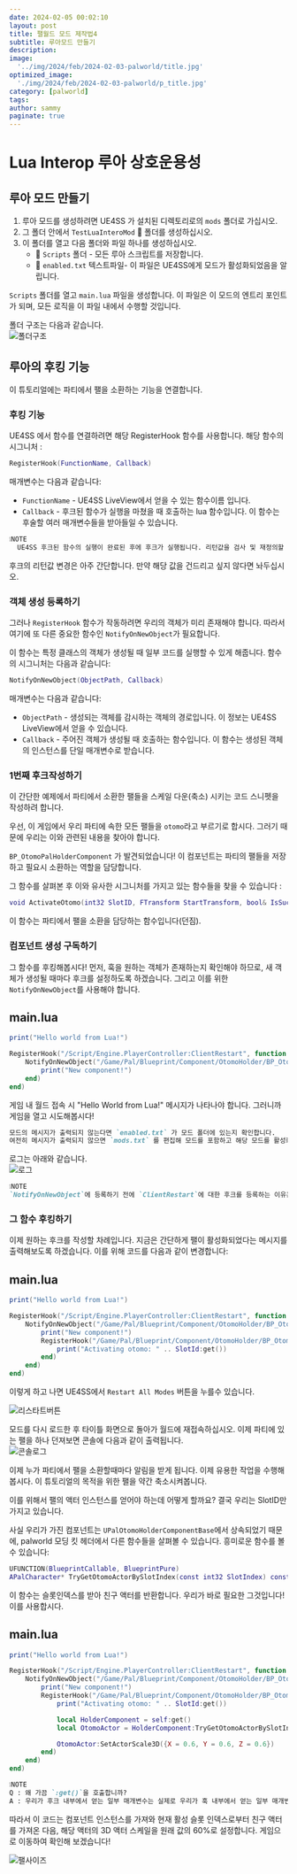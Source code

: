 ```yaml
---
date: 2024-02-05 00:02:10
layout: post
title: 팰월드 모드 제작법4
subtitle: 루아모드 만들기
description: 
image: 
  '../img/2024/feb/2024-02-03-palworld/title.jpg'
optimized_image:    
  './img/2024/feb/2024-02-03-palworld/p_title.jpg'
category: [palworld]
tags:  
author: sammy
paginate: true
---
```


# Lua Interop 루아 상호운용성

## 루아 모드 만들기

1. 루아 모드를 생성하려면 UE4SS 가 설치된 디렉토리로의 `mods` 폴더로 가십시오.
2. 그 폴더 안에서 `TestLuaInteroMod` 📁 폴더를 생성하십시오.
3. 이 폴더를 열고 다음 폴더와 파일 하나를 생성하십시오.
   * 📁 `Scripts` 폴더 - 모든 루아 스크립트를 저장합니다.
   * 📝 `enabled.txt` 텍스트파일- 이 파일은 UE4SS에게 모드가 활성화되었음을 알립니다.

`Scripts` 폴더를 열고 `main.lua` 파일을 생성합니다.
이 파일은 이 모드의 엔트리 포인트가 되며, 모든 로직을 이 파일 내에서 수행할 것입니다.

폴더 구조는 다음과 같습니다.  
![폴더구조](../img/2024/feb/2024-02-03-palworld/lua/1.folderlogic.png)

## 루아의 후킹 기능
이 튜토리얼에는 파티에서 팰을 소환하는 기능을 연결합니다.

### 후킹 기능

UE4SS 에서 함수를 연결하려면 해당 RegisterHook 함수를 사용합니다.
해당 함수의 시그니처 :  

  ```lua
  RegisterHook(FunctionName, Callback)
  ```

매개변수는 다음과 같습니다: 
  * `FunctionName` - UE4SS LiveView에서 얻을 수 있는 함수이름 입니다.
  * `Callback` - 후크된 함수가 실행을 마쳤을 때 호출하는 lua 함수입니다. 이 함수는 후술할 여러 매개변수들을 받아들일 수 있습니다.
  ```markdown
  ❕NOTE
    UE4SS 후크된 함수의 실행이 완료된 후에 후크가 실행됩니다. 리턴값을 검사 및 재정의할 수 있는 기능이 있습니다.
  ```
후크의 리턴값 변경은 아주 간단합니다. 만약 해당 값을 건드리고 싶지 않다면 놔두십시오.

### 객체 생성 등록하기

그러나 `RegisterHook` 함수가 작동하려면 우리의 객체가 미리 존재해야 합니다. 따라서 여기에 또 다른 중요한 함수인 `NotifyOnNewObject`가 필요합니다.

이 함수는 특정 클래스의 객체가 생성될 때 일부 코드를 실행할 수 있게 해줍니다. 함수의 시그니처는 다음과 같습니다:  
  ```lua
  NotifyOnNewObject(ObjectPath, Callback)
  ```
매개변수는 다음과 같습니다:
  * `ObjectPath` - 생성되는 객체를 감시하는 객체의 경로입니다. 이 정보는 UE4SS LiveView에서 얻을 수 있습니다.
  * `Callback` - 주어진 객체가 생성될 때 호출하는 함수입니다. 이 함수는 생성된 객체의 인스턴스를 단일 매개변수로 받습니다.

### 1번째 후크작성하기
이 간단한 예제에서 파티에서 소환한 팰들을 스케일 다운(축소) 시키는 코드 스니펫을 작성하려 합니다.

우선, 이 게임에서 우리 파티에 속한 모든 팰들을 `otomo`라고 부르기로 합시다.
그러기 때문에 우리는 이와 관련된 내용을 찾아야 합니다.

`BP_OtomoPalHolderComponent` 가 발견되었습니다! 
이 컴포넌트는 파티의 팰들을 저장하고 필요시 소환하는 역할을 담당합니다.

그 함수를 살펴본 후 이와 유사한 시그니처를 가지고 있는 함수들을 찾을 수 있습니다 :  
  ```lua
  void ActivateOtomo(int32 SlotID, FTransform StartTransform, bool& IsSuccess);
  ```
이 함수는 파티에서 팰을 소환을 담당하는 함수입니다(던짐).

### 컴포넌트 생성 구독하기
그 함수를 후킹해봅시다! 먼저, 훅을 원하는 객체가 존재하는지 확인해야 하므로, 새 객체가 생성될 때마다 후크를 설정하도록 하겠습니다. 그리고 이를 위한 `NotifyOnNewObject`를 사용해야 합니다.

main.lua
---
```lua
print("Hello world from Lua!")

RegisterHook("/Script/Engine.PlayerController:ClientRestart", function (Context)
    NotifyOnNewObject("/Game/Pal/Blueprint/Component/OtomoHolder/BP_OtomoPalHolderComponent.BP_OtomoPalHolderComponent_C", function (Component)
        print("New component!")
    end)
end)
```
게임 내 월드 접속 시  "Hello World from Lua!" 메시지가 나타나야 합니다. 
그러니까 게임을 열고 시도해봅시다!

  ```markdown
  모드의 메시지가 출력되지 않는다면 `enabled.txt` 가 모드 폴더에 있는지 확인합니다.
  여전히 메시지가 출력되지 않으면 `mods.txt` 를 편집해 모드를 포함하고 해당 모드를 활성화합니다.
  ```
로그는 아래와 같습니다.  
![로그](../img/2024/feb/2024-02-03-palworld/lua/2.print.png)

  ```markdown
  ❕NOTE
  `NotifyOnNewObject`에 등록하기 전에 `ClientRestart`에 대한 후크를 등록하는 이유는 그렇게 하지않으면 등록의 신뢰성이 없어 컴포넌트가 생성될 시 항상 호출되지 않을 수 있기 때문입니다.
  ```

### 그 함수 후킹하기
이제 원하는 후크를 작성할 차례입니다. 지금은 간단하게 팰이 활성화되었다는 메시지를 출력해보도록 하겠습니다. 이를 위해 코드를 다음과 같이 변경합니다:

main.lua
---
```lua
print("Hello world from Lua!")

RegisterHook("/Script/Engine.PlayerController:ClientRestart", function (Context)
    NotifyOnNewObject("/Game/Pal/Blueprint/Component/OtomoHolder/BP_OtomoPalHolderComponent.BP_OtomoPalHolderComponent_C", function (Component)
        print("New component!")
        RegisterHook("/Game/Pal/Blueprint/Component/OtomoHolder/BP_OtomoPalHolderComponent.BP_OtomoPalHolderComponent_C:ActivateOtomo", function (self, SlotId)
            print("Activating otomo: " .. SlotId:get())
        end)
    end)
end)
```
이렇게 하고 나면 UE4SS에서 `Restart All Modes` 버튼을 누를수 있습니다.

![리스타트버튼](../img/2024/feb/2024-02-03-palworld/lua/3.restartButton.png)

모드를 다시 로드한 후 타이틀 화면으로 돌아가 월드에 재접속하십시오.
이제 파티에 있는 팰을 하나 던져보면 콘솔에 다음과 같이 출력됩니다.  
![콘솔로그](../img/2024/feb/2024-02-03-palworld/lua/4.consolLog.png)

이제 누가 파티에서 팰을 소환할때마다 알림을 받게 됩니다.
이제 유용한 작업을 수행해봅시다. 이 튜토리얼의 목적을 위한 팰을 약간 축소시켜봅니다.

이를 위해서 팰의 액터 인스턴스를 얻어야 하는데 어떻게 할까요?
결국 우리는 SlotID만 가지고 있습니다.

사실 우리가 가진 컴포넌트는 `UPalOtomoHolderComponentBase`에서 상속되었기 때문에, palworld 모딩 킷 헤더에서 다른 함수들을 살펴볼 수 있습니다. 흥미로운 함수를 볼 수 있습니다:

```lua
UFUNCTION(BlueprintCallable, BlueprintPure)
APalCharacter* TryGetOtomoActorBySlotIndex(const int32 SlotIndex) const;
```
이 함수는 슬롯인덱스를 받아 친구 액터를 반환합니다. 
우리가 바로 필요한 그것입니다! 이를 사용합시다.

main.lua
---
```lua
print("Hello world from Lua!")

RegisterHook("/Script/Engine.PlayerController:ClientRestart", function (Context)
    NotifyOnNewObject("/Game/Pal/Blueprint/Component/OtomoHolder/BP_OtomoPalHolderComponent.BP_OtomoPalHolderComponent_C", function (Component)
        print("New component!")
        RegisterHook("/Game/Pal/Blueprint/Component/OtomoHolder/BP_OtomoPalHolderComponent.BP_OtomoPalHolderComponent_C:ActivateOtomo", function (self, SlotId)
            print("Activating otomo: " .. SlotId:get())

            local HolderComponent = self:get()
            local OtomoActor = HolderComponent:TryGetOtomoActorBySlotIndex(SlotId:get())

            OtomoActor:SetActorScale3D({X = 0.6, Y = 0.6, Z = 0.6})
        end)
    end)
end)
```
```markdown
❕NOTE
Q : 왜 가끔 `:get()`을 호출합니까?
A : 우리가 후크 내부에서 얻는 일부 매개변수는 실제로 우리가 훅 내부에서 얻는 일부 매개변수는 실제로 `RemoteUnrealParam`이며, 일반적으로 이들은 액터, 객체 등의 인스턴스입니다. 따라서 이들의 내부 값을 얻으려면 `:get()`을 호출해야 합니다.
```

따라서 이 코드는 컴포넌트 인스턴스를 가져와 현재 활성 슬롯 인덱스로부터 친구 액터를 가져온 다음, 해당 액터의 3D 액터 스케일을 원래 값의 60%로 설정합니다. 게임으로 이동하여 확인해 보겠습니다!

![팰사이즈](../img/2024/feb/2024-02-03-palworld/lua/5.palSize.jpg?raw=true)



